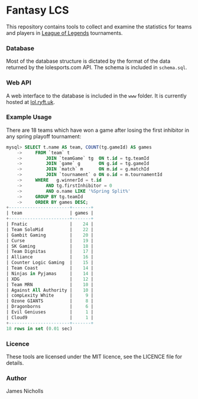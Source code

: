# Fantasy LCS
This repository contains tools to collect and examine the statistics for teams and players in [League of Legends](http://www.lolesports.com/) tournaments.

### Database
Most of the database structure is dictated by the format of the data returned by the lolesports.com API. The schema is included in `schema.sql`.

### Web API
A web interface to the database is included in the `www` folder. It is currently hosted at [lol.ryft.uk](http://lol.ryft.uk).

### Example Usage
There are 18 teams which have won a game after losing the first inhibitor in any spring playoff tournament:
``` SQL
mysql> SELECT t.name AS team, COUNT(tg.gameId) AS games
    ->     FROM `team` t
    ->         JOIN `teamGame` tg  ON t.id = tg.teamId
    ->         JOIN `game` g       ON g.id = tg.gameId
    ->         JOIN `match` m      ON m.id = g.matchId
    ->         JOIN `tournament` o ON o.id = m.tournamentId
    ->     WHERE   g.winnerId = t.id
    ->         AND tg.firstInhibitor = 0
    ->         AND o.name LIKE '%Spring Split%'
    ->     GROUP BY tg.teamId
    ->     ORDER BY games DESC;
+-----------------------+-------+
| team                  | games |
+-----------------------+-------+
| Fnatic                |    24 |
| Team SoloMid          |    22 |
| Gambit Gaming         |    20 |
| Curse                 |    19 |
| SK Gaming             |    18 |
| Team Dignitas         |    17 |
| Alliance              |    16 |
| Counter Logic Gaming  |    15 |
| Team Coast            |    14 |
| Ninjas in Pyjamas     |    14 |
| XDG                   |    12 |
| Team MRN              |    10 |
| Against All Authority |    10 |
| compLexity White      |     9 |
| Ozone GIANTS          |     8 |
| Dragonborns           |     6 |
| Evil Geniuses         |     1 |
| Cloud9                |     1 |
+-----------------------+-------+
18 rows in set (0.01 sec)
```

### Licence
These tools are licensed under the MIT licence, see the LICENCE file for details.

### Author
James Nicholls

